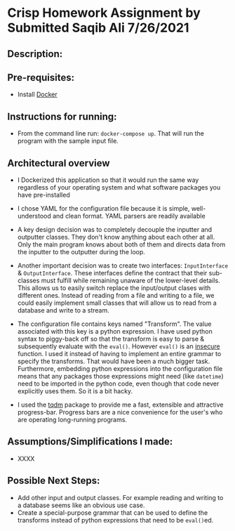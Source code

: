 # Crisp Homework Assignment by Submitted Saqib Ali 7/26/2021


## Description:

## Pre-requisites: 
- Install [Docker](https://www.docker.com/)

## Instructions for running: 
- From the command line run: `docker-compose up`. 
That will run the program with the sample input file.

## Architectural overview
- I Dockerized this application so that it would run the same way regardless of your operating system 
and what software packages you have pre-installed

- I chose YAML for the configuration file because it is simple, well-understood and clean format. YAML parsers are readily available

- A key design decision was to completely decouple the inputter and outputter classes. They don't know anything about each other at all. 
Only the main program knows about both of them and directs data from the inputter to the outputter during the loop.

- Another important decision was to create two interfaces: `InputInterface` & `OutputInterface`. These interfaces define the contract that their sub-classes
must fulfill while remaining unaware of the lower-level details. This allows us to easily switch replace the input/output clases with different ones. 
Instead of reading from a file and writing to a file, we could easily implement small classes that will allow us to read from a database and write to a stream. 

- The configuration file contains keys named "Transform". The value associated with this key
is a python expression. I have used python syntax to piggy-back off so that the transform is easy to parse & subsequently evaluate
with the `eval()`. However `eval()` is an [insecure](https://realpython.com/python-eval-function/#minimizing-the-security-issues-of-eval) function. I used it 
instead of having to implement an entire grammar to specify the transforms. That would have been a
much bigger task. Furthermore, embedding python expressions into the configuration file means that any packages those expressions might need (like `datetime`)
need to be imported in the python code, even though that code never explicitly uses them. So it is a bit hacky.

- I used the [tqdm](https://github.com/tqdm/tqdm) package to provide me a fast, extensible and attractive progress-bar. Progress bars are a nice convenience 
for the user's who are operating long-running programs.
 
## Assumptions/Simplifications I made: 
- XXXX 

## Possible Next Steps:
- Add other input and output classes. 
For example reading and writing to a database seems like an obvious use case.
- Create a special-purpose grammar that can be used to define the transforms instead of python expressions that need to be
`eval()`ed.

